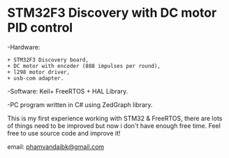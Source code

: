 # STM32F3 Discovery with DC motor PID control 

-Hardware: 

	+ STM32F3 Discovery board, 
	+ DC motor with encoder (888 impulses per round), 
	+ l298 motor driver, 
	+ usb-com adapter.

-Software: Keil+ FreeRTOS + HAL Library.

-PC program written in C# using ZedGraph library.

This is my first experience working with STM32 & FreeRTOS, there are lots of things need to be improved but now i don't have enough free time.
Feel free to use source code and improve it!

email: phamvandaibk@gmail.com 
